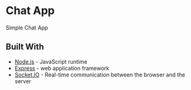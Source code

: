# Chat App

Simple Chat App

## Built With

* [Node.js](https://nodejs.org/) - JavaScript runtime
* [Express](https://expressjs.com/) - web application framework
* [Socket.IO](https://socket.io/) - Real-time communication between the browser and the server
